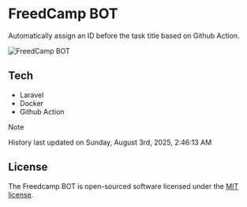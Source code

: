 # FreedCamp BOT

Automatically assign an ID before the task title based on Github Action.

![FreedCamp BOT](https://repository-images.githubusercontent.com/737932867/7d34798b-2680-471c-b089-a78a718d3d6a)

## Tech

- Laravel
- Docker
- Github Action

> [!NOTE]  
> History last updated on Sunday, August 3rd, 2025, 2:46:13 AM

## License

The Freedcamp BOT is open-sourced software licensed under the [MIT license](https://opensource.org/licenses/MIT).
